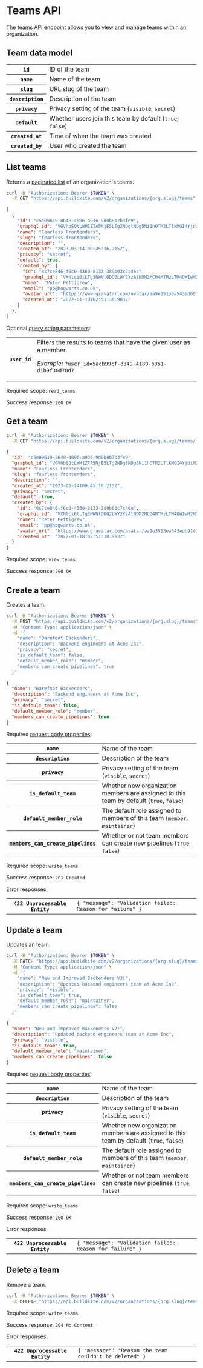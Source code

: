 # Teams API

The teams API endpoint allows you to view and manage teams within an organization.

## Team data model

<table>
<tbody>
  <tr><th><code>id</code></th><td>ID of the team</td></tr>
  <tr><th><code>name</code></th><td>Name of the team</td></tr>
  <tr><th><code>slug</code></th><td>URL slug of the team</td></tr>
  <tr><th><code>description</code></th><td>Description of the team</td></tr>
  <tr><th><code>privacy</code></th><td>Privacy setting of the team (<code>visible</code>, <code>secret</code>)</td></tr>
  <tr><th><code>default</code></th><td>Whether users join this team by default (<code>true</code>, <code>false</code>)</td></tr>
  <tr><th><code>created_at</code></th><td>Time of when the team was created</td></tr>
  <tr><th><code>created_by</code></th><td>User who created the team</td></tr>
</tbody>
</table>

## List teams

Returns a [paginated list](<%= paginated_resource_docs_url %>) of an organization's teams.

```bash
curl -H "Authorization: Bearer $TOKEN" \
  -X GET "https://api.buildkite.com/v2/organizations/{org.slug}/teams"
```

```json
[
  {
    "id": "c5e09619-8648-4896-a936-9d0b8b7b3fe9",
    "graphql_id": "VGVhbS0tLWM1ZTA5NjE5LTg2NDgtNDg5Ni1hOTM2LTlkMGI4YjdiM2ZlOQ==",
    "name": "Fearless Frontenders",
    "slug": "fearless-frontenders",
    "description": "",
    "created_at": "2023-03-14T00:45:16.215Z",
    "privacy": "secret",
    "default": true,
    "created_by": {
      "id": "8s7ce846-f6c0-4360-8133-389b03c7c46a",
      "graphql_id": "VXNlci0tLTg3NWNlODQ2LWY2YzAtNDM2MC04MTMzLTM4OWIwM2M3YzQ2YQ==",
      "name": "Peter Pettigrew",
      "email": "pp@hogwarts.co.uk",
      "avatar_url": "https://www.gravatar.com/avatar/aa9e3513ea543edb9143cbcca425e56c",
      "created_at": "2022-01-18T02:51:30.983Z"
    }
  },
]
```

Optional [query string parameters](/docs/api#query-string-parameters):

<table>
<tbody>
  <tr><th><code>user_id</code></th><td>Filters the results to teams that have the given user as a member. <p class="Docs__api-param-eg"><em>Example:</em> <code>?user_id=5acb99cf-d349-4189-b361-d1b9f36d70d7</code></p></td></tr>
</tbody>
</table>


Required scope: `read_teams`

Success response: `200 OK`

## Get a team

```bash
curl -H "Authorization: Bearer $TOKEN" \
  -X GET "https://api.buildkite.com/v2/organizations/{org.slug}/teams/{team.uuid}"
```

```json
{
  "id": "c5e09619-8648-4896-a936-9d0b8b7b3fe9",
  "graphql_id": "VGVhbS0tLWM1ZTA5NjE5LTg2NDgtNDg5Ni1hOTM2LTlkMGI4YjdiM2ZlOQ==",
  "name": "Fearless Frontenders",
  "slug": "fearless-frontenders",
  "description": "",
  "created_at": "2023-03-14T00:45:16.215Z",
  "privacy": "secret",
  "default": true,
  "created_by": {
    "id": "8s7ce846-f6c0-4360-8133-389b03c7c46a",
    "graphql_id": "VXNlci0tLTg3NWNlODQ2LWY2YzAtNDM2MC04MTMzLTM4OWIwM2M3YzQ2YQ==",
    "name": "Peter Pettigrew",
    "email": "pp@hogwarts.co.uk",
    "avatar_url": "https://www.gravatar.com/avatar/aa9e3513ea543edb9143cbcca425e56c",
    "created_at": "2022-01-18T02:51:30.983Z"
  }
}
```

Required scope: `view_teams`

Success response: `200 OK`

## Create a team

Creates a team.

```bash
curl -H "Authorization: Bearer $TOKEN" \
  -X POST "https://api.buildkite.com/v2/organizations/{org.slug}/teams" \
  -H "Content-Type: application/json" \
  -d '{
    "name": "Barefoot Backenders",
    "description": "Backend engineers at Acme Inc",
    "privacy": "secret",
    "is_default_team": false,
    "default_member_role": "member",
    "members_can_create_pipelines": true
  }'
```

```json
{
  "name": "Barefoot Backenders",
  "description": "Backend engineers at Acme Inc",
  "privacy": "secret",
  "is_default_team": false,
  "default_member_role": "member",
  "members_can_create_pipelines": true
}
```

Required [request body properties](/docs/api#request-body-properties):

<table class="responsive-table">
  <tbody>
    <tr><th><code>name</code></th><td>Name of the team</td></tr>
    <tr><th><code>description</code></th><td>Description of the team</td></tr>
    <tr><th><code>privacy</code></th><td>Privacy setting of the team (<code>visible</code>, <code>secret</code>)</td></tr>
    <tr><th><code>is_default_team</code></th><td>Whether new organization members are assigned to this team by default (<code>true</code>, <code>false</code>)</td></tr>
    <tr><th><code>default_member_role</code></th><td>The default role assigned to members of this team (<code>member</code>, <code>maintainer</code>)</td></tr>
    <tr><th><code>members_can_create_pipelines</code></th><td>Whether or not team members can create new pipelines (<code>true</code>, <code>false</code>)</td></tr>
  </tbody>
</table>

Required scope: `write_teams`

Success response: `201 Created`

Error responses:

<table class="responsive-table">
<tbody>
  <tr><th><code>422 Unprocessable Entity</code></th><td><code>{ "message": "Validation failed: Reason for failure" }</code></td></tr>
</tbody>
</table>

## Update a team

Updates an team.

```bash
curl -H "Authorization: Bearer $TOKEN" \
  -X PATCH "https://api.buildkite.com/v2/organizations/{org.slug}/teams/{team.uuid}" \
  -H "Content-Type: application/json" \
  -d '{
    "name": "New and Improved Backenders V2!",
    "description": "Updated backend engineers team at Acme Inc",
    "privacy": "visible",
    "is_default_team": true,
    "default_member_role": "maintainer",
    "members_can_create_pipelines": false
  }'
```

```json
{
  "name": "New and Improved Backenders V2!",
  "description": "Updated backend engineers team at Acme Inc",
  "privacy": "visible",
  "is_default_team": true,
  "default_member_role": "maintainer",
  "members_can_create_pipelines": false
}
```

Required [request body properties](/docs/api#request-body-properties):

<table class="responsive-table">
  <tbody>
    <tr><th><code>name</code></th><td>Name of the team</td></tr>
    <tr><th><code>description</code></th><td>Description of the team</td></tr>
    <tr><th><code>privacy</code></th><td>Privacy setting of the team (<code>visible</code>, <code>secret</code>)</td></tr>
    <tr><th><code>is_default_team</code></th><td>Whether new organization members are assigned to this team by default (<code>true</code>, <code>false</code>)</td></tr>
    <tr><th><code>default_member_role</code></th><td>The default role assigned to members of this team (<code>member</code>, <code>maintainer</code>)</td></tr>
    <tr><th><code>members_can_create_pipelines</code></th><td>Whether or not team members can create new pipelines (<code>true</code>, <code>false</code>)</td></tr>
  </tbody>
</table>

Required scope: `write_teams`

Success response: `200 OK`

Error responses:

<table class="responsive-table">
<tbody>
  <tr><th><code>422 Unprocessable Entity</code></th><td><code>{ "message": "Validation failed: Reason for failure" }</code></td></tr>
</tbody>
</table>

## Delete a team

Remove a team.

```bash
curl -H "Authorization: Bearer $TOKEN" \
  -X DELETE "https://api.buildkite.com/v2/organizations/{org.slug}/teams/{team.uuid}"
```

Required scope: `write_teams`

Success response: `204 No Content`

Error responses:

<table class="responsive-table">
<tbody>
  <tr><th><code>422 Unprocessable Entity</code></th><td><code>{ "message": "Reason the team couldn't be deleted" }</code></td></tr>
</tbody>
</table>
